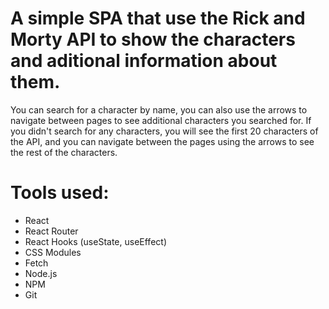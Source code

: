 # A simple SPA that use the Rick and Morty API to show the characters and aditional information about them.

You can search for a character by name, you can also use the arrows to navigate between pages to see additional characters you searched for.
If you didn't search for any characters, you will see the first 20 characters of the API, and you can navigate between the pages using the arrows to see the rest of the characters.

# Tools used:
- React
- React Router
- React Hooks (useState, useEffect)
- CSS Modules
- Fetch
- Node.js
- NPM
- Git